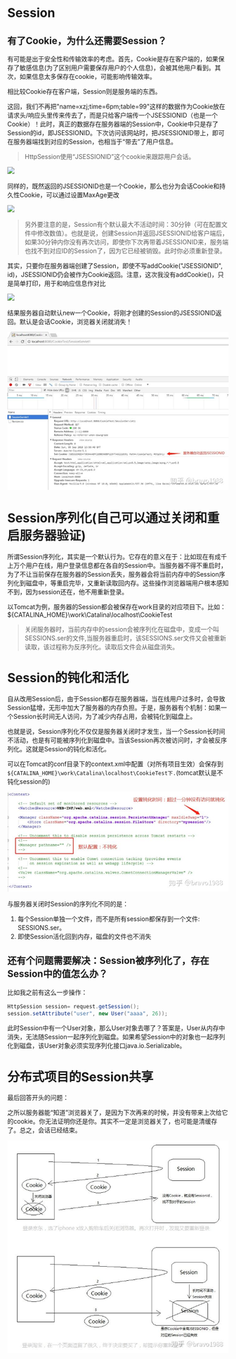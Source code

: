 # Session

## 有了Cookie，为什么还需要Session？

有可能是出于安全性和传输效率的考虑。首先，Cookie是存在客户端的，如果保存了敏感信息(为了区别用户需要保存用户的个人信息)，会被其他用户看到。其次，如果信息太多保存在cookie，可能影响传输效率。

相比较Cookie存在客户端，Session则是服务端的东西。

这回，我们不再把"name=xzj;time=6pm;table=99"这样的数据作为Cookie放在请求头/响应头里传来传去了，而是只给客户端传一个JSESSIONID（也是一个Cookie）！此时，真正的数据存在服务器端的Session中，Cookie中只是存了Session的id，即JSESSIONID。下次访问该网站时，把JSESSIONID带上，即可在服务器端找到对应的Session，也相当于“带去”了用户信息。

>HttpSession使用“JSESSIONID”这个cookie来跟踪用户会话。

![](Session-Cookie.jpg)

同样的，既然返回的JSESSIONID也是一个Cookie，那么也分为会话Cookie和持久性Cookie，可以通过设置MaxAge更改

![](Session-create.jpg)

>另外要注意的是，Session有个默认最大不活动时间：30分钟（可在配置文件中修改数值）。也就是说，创建Session并返回JSESSIONID给客户端后，如果30分钟内你没有再次访问，即使你下次再带着JSESSIONID来，服务端也找不到对应ID的Session了，因为它已经被销毁。此时你必须重新登录。

其实，只要你在服务器端创建了Session，即使不写addCookie("JSESSIONID", id)，JSESSIONID仍会被作为Cookie返回。注意，这次我没有addCookie()，只是简单打印，用于和响应信息作对比

![](没有addCookie().jpg)

结果服务器自动默认new一个Cookie，将刚才创建的Session的JSESSIONID返回。默认是会话Cookie，浏览器关闭就消失！

![](pics/没有addCookie-browser.jpg)

# Session序列化(自己可以通过关闭和重启服务器验证)

所谓Session序列化，其实是一个默认行为。它存在的意义在于：比如现在有成千上万个用户在线，用户登录信息都在各自的Session中。当服务器不得不重启时，为了不让当前保存在服务器的Session丢失，服务器会将当前内存中的Session序列化到磁盘中，等重启完毕，又重新读取回内存。这些操作浏览器端用户根本感知不到，因为session还在，他不用重新登录。

以Tomcat为例，服务器的Session都会被保存在work目录的对应项目下。比如：${CATALINA_HOME}\work\Catalina\localhost\CookieTest

>关闭服务器时，当前内存中的session会被序列化在磁盘中，变成一个叫SESSIONS.ser的文件,当服务器重启时，该SESSIONS.ser文件又会被重新读取，该过程称为反序列化。读取后文件会从磁盘消失。

# Session的钝化和活化

自从改用Session后，由于Session都存在服务器端，当在线用户过多时，会导致Session猛增，无形中加大了服务器的内存负担。于是，服务器有个机制：如果一个Session长时间无人访问，为了减少内存占用，会被钝化到磁盘上。

也就是说，Session序列化不仅仅是服务器关闭时才发生，当一个Session长时间不活动，也是有可能被序列化到磁盘中。当该Session再次被访问时，才会被反序列化。这就是Session的钝化和活化。

可以在Tomcat的conf目录下的context.xml中配置（对所有项目生效）会保存到`${CATALINA_HOME}\work\Catalina\localhost\CookieTest下.`(tomcat默认是不钝化session的)

![](pics/Session钝化-tomcat配置.jpg)

与服务器关闭时Session的序列化不同的是：

1. 每个Session单独一个文件，而不是所有session都保存到一个文件: SESSIONS.ser。
2. 即使Session活化回到内存，磁盘的文件也不消失

## 还有个问题需要解决：Session被序列化了，存在Session中的值怎么办？

比如我之前有这么一步操作：

```java
HttpSession session= request.getSession();
session.setAttribute("user", new User("aaaa", 26));
```

此时Session中有一个User对象，那么User对象去哪了？答案是，User从内存中消失，无法随Session一起序列化到磁盘。如果希望Session中的对象也一起序列化到磁盘，该User对象必须实现序列化接口java.io.Serializable。

# 分布式项目的Session共享

最后回答开头的问题：

之所以服务器能“知道”浏览器关了，是因为下次再来的时候，并没有带来上次给它的cookie。你无法证明你还是你。其实不一定是浏览器关了，也可能是清缓存了。总之，会话已经结束。

![](pics/session-问题解答.jpg)